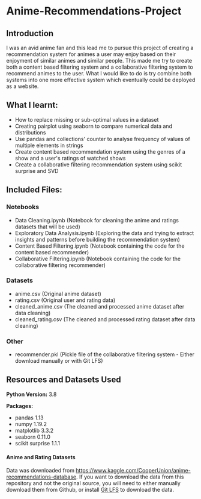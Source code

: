 # Anime-Recommendations-Project

## Introduction
I was an avid anime fan and this lead me to pursue this project of creating a recommendation system for animes a user may enjoy based on their enjoyment of similar animes and similar people. This made me try to create both a content based filtering system and a collaborative filtering system to recommend animes to the user. What I would like to do is try combine both systems into one more effective system which eventually could be deployed as a website. 

## What I learnt:
- How to replace missing or sub-optimal values in a dataset
- Creating pairplot using seaborn to compare numerical data and distributions
- Use pandas and collections' counter to analyse frequency of values of multiple elements in strings
- Create content based recommendation system using the genres of a show and a user's ratings of watched shows
- Create a collaborative filtering recommendation system using scikit surprise and SVD

## Included Files:
### Notebooks
- Data Cleaning.ipynb (Notebook for cleaning the anime and ratings datasets that will be used)
- Exploratory Data Analysis.ipynb (Exploring the data and trying to extract insights and patterns before building the recommendation system)
- Content Based Filtering.ipynb (Notebook containing the code for the content based recommender)
- Collaborative Filtering.ipynb (Notebook containing the code for the collaborative filtering recommender)
### Datasets
- anime.csv (Original anime dataset)
- rating.csv (Original user and rating data)
- cleaned_anime.csv (The cleaned and processed anime dataset after data cleaning)
- cleaned_rating.csv (The cleaned and processed rating dataset after data cleaning)
### Other
- recommender.pkl (Pickle file of the collaborative filtering system - Either download manually or with Git LFS)

## Resources and Datasets Used

**Python Version:** 3.8

**Packages:** 
- pandas 1.13
- numpy 1.19.2
- matplotlib 3.3.2
- seaborn 0.11.0
- scikit surprise 1.1.1

#### Anime and Rating Datasets
Data was downloaded from https://www.kaggle.com/CooperUnion/anime-recommendations-database.
If you want to download the data from this repository and not the original source, you will need to either manually download them from Github, or install [Git LFS](https://git-lfs.github.com/) to download the data.
